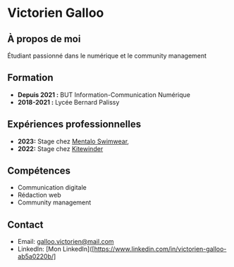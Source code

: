 # Victorien Galloo

## À propos de moi
Étudiant passionné dans le numérique et le community management 

## Formation
- **Depuis 2021 :** BUT Information-Communication Numérique
- **2018-2021 :** Lycée Bernard Palissy

## Expériences professionnelles
- **2023:** Stage chez [Mentalo Swimwear](#), 
- **2022:** Stage chez [Kitewinder](#)
## Compétences
- Communication digitale
- Rédaction web
- Community management

## Contact
- Email: galloo.victorien@mail.com
- LinkedIn: [Mon LinkedIn]([https://www.linkedin.com/in/victorien-galloo-ab5a0220b/]
